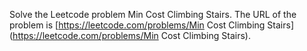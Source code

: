 Solve the Leetcode problem Min Cost Climbing Stairs.
The URL of the problem is [https://leetcode.com/problems/Min Cost Climbing Stairs](https://leetcode.com/problems/Min Cost Climbing Stairs).
